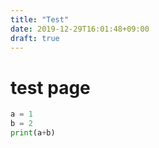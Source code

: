 ```yaml
---
title: "Test"
date: 2019-12-29T16:01:48+09:00
draft: true
---
```


# test page

```python
a = 1
b = 2
print(a+b)
```

